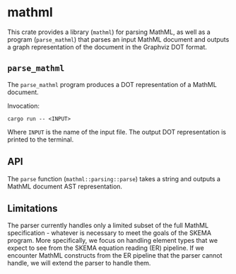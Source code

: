 mathml
======

This crate provides a library (`mathml`) for parsing MathML,
as well as a program (`parse_mathml`) that parses an input MathML document and
outputs a graph representation of the document in the Graphviz DOT format.

## `parse_mathml`

The `parse_mathml` program produces a DOT representation of a MathML
document.

Invocation:

```console
cargo run -- <INPUT>
```

Where `INPUT` is the name of the input file. The output DOT representation is
printed to the terminal.

## API

The `parse` function (`mathml::parsing::parse`) takes a string and outputs a
MathML document AST representation.

## Limitations

The parser currently handles only a limited subset of the full MathML
specification - whatever is necessary to meet the goals of the SKEMA program.
More specifically, we focus on handling element types that we expect to see
from the SKEMA equation reading (ER) pipeline. If we encounter MathML
constructs from the ER pipeline that the parser cannot handle, we will extend
the parser to handle them.
